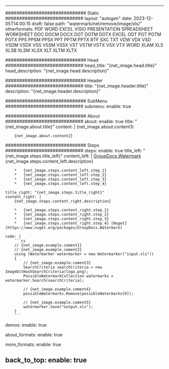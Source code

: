 
---
############################# Static ############################
layout: "autogen"
date: 2023-12-05T14:00:15
draft: false
path: "watermark/net/remove/image/xls/"
otherformats: PDF WORD EXCEL VISIO PRESENTATION SPREADSHEET WORKSHEET DOC DOCM DOCX DOT DOTM DOTX EXCEL ODT POT POTM POTX PPS PPSM PPSX PPT PPTM PPTX RTF SXC TXT VDW VDX VSD VSDM VSDX VSS VSSM VSSX VST VSTM VSTX VSX VTX WORD XLAM XLS XLSB XLSM XLSX XLT XLTM XLTX

############################# Head ############################
head_title: "{net_image.head.title}"
head_description: "{net_image.head.description}"

############################# Header ############################
title: "{net_image.header.title}"
description: "{net_image.header.description}"

############################# SubMenu ############################
submenu:
    enable: true

############################# About ############################
about:
    enable: true
    title: "{net_image.about.title}"
    content: |
        {net_image.about.content1}
        
        {net_image.about.content2}

############################# Steps ############################
steps:
    enable: true
    title_left: "{net_image.steps.title_left}"
    content_left: |
        [GroupDocs.Watermark](https://products.groupdocs.com/watermark/net/) {net_image.steps.content_left.description}

        *   {net_image.steps.content_left.step_1}
        *   {net_image.steps.content_left.step_2}
        *   {net_image.steps.content_left.step_3}
        *   {net_image.steps.content_left.step_4}
        
    title_right: "{net_image.steps.title_right}"
    content_right: |
        {net_image.steps.content_right.description}

        *   {net_image.steps.content_right.step_1}
        *   {net_image.steps.content_right.step_2}
        *   {net_image.steps.content_right.step_3}
        *   {net_image.steps.content_right.step_4} [Nuget](https://www.nuget.org/packages/GroupDocs.Watermark)
        
    code: |
        ```cs
        // {net_image.example.coment1}
        // {net_image.example.coment2}
        using (Watermarker watermarker = new Watermarker("input.xls"))
        {
            // {net_image.example.coment3}
            SearchCriteria searchCriteria = new ImageDctHashSearchCriteria(logo.png);
            PossibleWatermarkCollection watermarks = watermarker.Search(searchCriteria);

            // {net_image.example.coment4}
            possibleWatermarks.Remove(possibleWatermarks[0]);

            // {net_image.example.coment5}
            watermarker.Save("output.xls");
        }
        ```        

demos:
    enable: true
        

about_formats:
    enable: true


more_formats:
    enable: true


back_to_top:
    enable: true
---